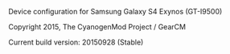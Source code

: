 Device configuration for Samsung Galaxy S4 Exynos (GT-I9500)

Copyright 2015, The CyanogenMod Project / GearCM

Current build version: 20150928 (Stable)